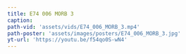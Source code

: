 ```yaml
---
title: E74 006 MORB 3
caption:
path-vid: 'assets/vids/E74_006_MORB_3.mp4'
path-poster: 'assets/images/posters/E74_006_MORB_3.jpg'
yt-url: 'https://youtu.be/f54qo0S-wN4'
---
```

